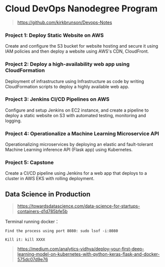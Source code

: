 # Cloud DevOps Nanodegree Program

> https://github.com/kirkbrunson/Devops-Notes


### Project 1: Deploy Static Website on AWS
Create and configure the S3 bucket for website hosting and secure it using IAM policies and then deploy a website using AWS's CDN, CloudFront.


### Project 2: Deploy a high-availability web app using CloudFormation
Deployment of infrastructure using Infrastructure as code by writing CloudFormation scripts to deploy a highly available web app.


### Project 3: Jenkins CI/CD Pipelines on AWS
Configure and setup Jenkins on EC2 instance, and create a pipeline to deploy a static website on S3 with automated testing, monitoring and logging.


### Project 4: Operationalize a Machine Learning Microservice API
Operationalizing microservices by deploying an elastic and fault-tolerant Machine Learning inference API (Flask app) using Kubernetes.


### Project 5: Capstone
Create a CI/CD pipeline using Jenkins for a web app that deploys to a cluster in AWS EKS with rolling deployment.


## Data Science in Production

> https://towardsdatascience.com/data-science-for-startups-containers-d1d785bfe5b

Terminal running docker：
```
Find the process using port 8080: sudo lsof -i:8080

Kill it: kill XXXX
```

> https://medium.com/analytics-vidhya/deploy-your-first-deep-learning-model-on-kubernetes-with-python-keras-flask-and-docker-575dc07d9e76
